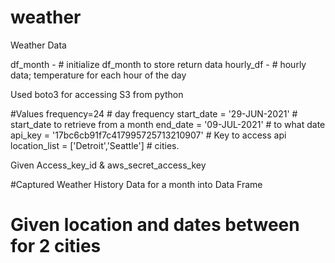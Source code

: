 # weather
Weather Data

df_month - # initialize df_month to store return data
hourly_df - # hourly data; temperature for each hour of the day

Used boto3 for accessing S3 from python

#Values
frequency=24                                     #  day frequency
start_date = '29-JUN-2021'						# start_date to retrieve from a month
end_date = '09-JUL-2021'						# to what date 
api_key = '17bc6cb91f7c417995725713210907'     # Key to access api
location_list = ['Detroit','Seattle']    # cities.

Given Access_key_id & aws_secret_access_key

#Captured Weather History Data for a month into Data Frame

# Given location and dates between for 2 cities
